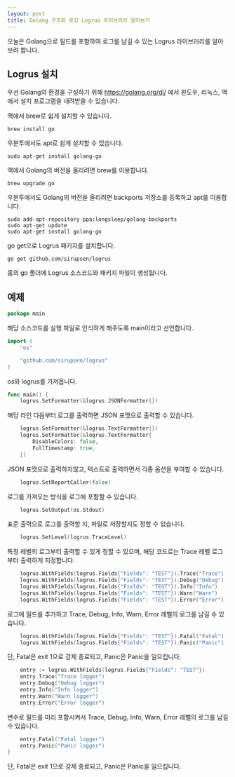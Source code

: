 ```yaml
---
layout: post
title: Golang 구조화 로깅 Logrus 라이브러리 알아보기
---
```


오늘은 Golang으로 필드를 포함하여 로그를 남길 수 있는 Logrus 라이브러리를 알아보려 합니다.

## Logrus 설치

우선 Golang의 환경을 구성하기 위해 https://golang.org/dl/ 에서 윈도우, 리눅스, 맥에서 설치 프로그램을 내려받을 수 있습니다.

맥에서 brew로 쉽게 설치할 수 있습니다.

```
brew install go
```

우분투에서도 apt로 쉽게 설치할 수 있습니다.

```
sudo apt-get install golang-go
```

맥에서 Golang의 버전을 올리려면 brew를 이용합니다.

```
brew upgrade go
```

우분투에서도 Golang의 버전을 올리려면 backports 저장소를 등록하고 apt를 이용합니다.

```
sudo add-apt-repository ppa:longsleep/golang-backports
sudo apt-get update
sudo apt-get install golang-go
```

go get으로 Logrus 패키지를 설치합니다.

```
go get github.com/sirupsen/logrus
```

홈의 go 폴더에 Logrus 소스코드와 패키지 파일이 생성됩니다.

## 예제

```go
package main
```

해당 소스코드를 실행 파일로 인식하게 해주도록 main이라고 선언합니다.

```go
import (
	"os"

	"github.com/sirupsen/logrus"
)
```

os와 logrus를 가져옵니다.

```go
func main() {
	logrus.SetFormatter(&logrus.JSONFormatter{})
```

해당 라인 다음부터 로그를 출력하면 JSON 포맷으로 출력할 수 있습니다.

```go
	logrus.SetFormatter(&logrus.TextFormatter{})
	logrus.SetFormatter(&logrus.TextFormatter{
		DisableColors: false,
		FullTimestamp: true,
	})
```

JSON 포맷으로 출력하지않고, 텍스트로 출력하면서 각종 옵션을 부여할 수 있습니다.

```go
	logrus.SetReportCaller(false)
```

로그를 가져오는 방식을 로그에 포함할 수 있습니다.

```go
	logrus.SetOutput(os.Stdout)
```

표준 출력으로 로그를 출력할 지, 파일로 저장할지도 정할 수 있습니다.

```go
	logrus.SetLevel(logrus.TraceLevel)
```

특정 레벨의 로그부터 출력할 수 있게 정할 수 있으며, 해당 코드로는 Trace 레벨 로그부터 출력하게 지정합니다.

```go
	logrus.WithFields(logrus.Fields{"Fields": "TEST"}).Trace("Trace")
	logrus.WithFields(logrus.Fields{"Fields": "TEST"}).Debug("Debug")
	logrus.WithFields(logrus.Fields{"Fields": "TEST"}).Info("Info")
	logrus.WithFields(logrus.Fields{"Fields": "TEST"}).Warn("Warn")
	logrus.WithFields(logrus.Fields{"Fields": "TEST"}).Error("Error")
```

로그에 필드를 추가하고 Trace, Debug, Info, Warn, Error 레벨의 로그를 남길 수 있습니다.

```go
	logrus.WithFields(logrus.Fields{"Fields": "TEST"}).Fatal("Fatal")
	logrus.WithFields(logrus.Fields{"Fields": "TEST"}).Panic("Panic")
```

단, Fatal은 exit 1으로 강제 종료되고, Panic은 Panic을 일으킵니다.

```go
	entry := logrus.WithFields(logrus.Fields{"Fields": "TEST"})
	entry.Trace("Trace logger")
	entry.Debug("Debug logger")
	entry.Info("Info logger")
	entry.Warn("Warn logger")
	entry.Error("Error logger")
```

변수로 필드를 미리 포함시켜서 Trace, Debug, Info, Warn, Error 레벨의 로그를 남길 수 있습니다.

```go
	entry.Fatal("Fatal logger")
	entry.Panic("Panic logger")
}
```

단, Fatal은 exit 1으로 강제 종료되고, Panic은 Panic을 일으킵니다.